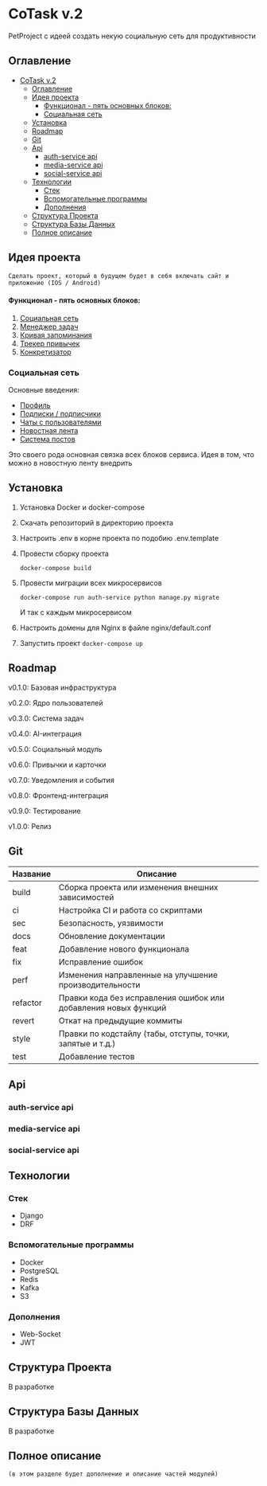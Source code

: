 # CoTask v.2
PetProject с идеей создать некую социальную сеть для продуктивности

## Оглавление
- [CoTask v.2](#cotask-v2)
  - [Оглавление](#оглавление)
  - [Идея проекта](#идея-проекта)
      - [Функционал - пять основных блоков:](#функционал---пять-основных-блоков)
    - [Социальная сеть](#социальная-сеть)
  - [Установка](#установка)
  - [Roadmap](#roadmap)
  - [Git](#git)
  - [Api](#api)
    - [auth-service api](#auth-service-api)
    - [media-service api](#media-service-api)
    - [social-service api](#social-service-api)
  - [Технологии](#технологии)
    - [Стек](#стек)
    - [Вспомогательные программы](#вспомогательные-программы)
    - [Дополнения](#дополнения)
  - [Структура Проекта](#структура-проекта)
  - [Структура Базы Данных](#структура-базы-данных)
  - [Полное описание](#полное-описание)

## Идея проекта
	Сделать проект, который в будущем будет в себя включать сайт и приложение (IOS / Android)

#### Функционал - пять основных блоков:
1. [Социальная сеть](#социальная-сеть)
2. [Менеджер задач](#менеджер-задач)
3. [Кривая запоминания](#кривая-запоминания)
4. [Трекер привычек](#трекер-привычек)
5. [Конкретизатор](#конкретизатор)

### Социальная сеть
Основные введения:
- [Профиль](#профиль)
- [Подписки / подписчики](#подписки)
- [Чаты с пользователями](#чаты-с-пользователями)
- [Новостная лента](#новостная-лента)
- [Система постов](#система-постов)

Это своего рода основная связка всех блоков сервиса.
Идея в том, что можно в новостную ленту внедрить 

## Установка
1. Установка Docker и docker-compose
2. Скачать репозиторий в директорию проекта
3. Настроить .env в корне проекта по подобию .env.template
4. Провести сборку проекта
   
   ```docker-compose build```
5. Провести миграции всех микросервисов
   
   ```docker-compose run auth-service python manage.py migrate```

   И так с каждым микросервисом
6. Настроить домены для Nginx в файле nginx/default.conf
7. Запустить проект
    ```docker-compose up```

## Roadmap
v0.1.0: Базовая инфраструктура

v0.2.0: Ядро пользователей

v0.3.0: Система задач

v0.4.0: AI-интеграция

v0.5.0: Социальный модуль

v0.6.0: Привычки и карточки

v0.7.0: Уведомления и события

v0.8.0: Фронтенд-интеграция

v0.9.0: Тестирование

v1.0.0: Релиз

## Git
| Название | Описание                                                        |
|----------|-----------------------------------------------------------------|
| build	   | Сборка проекта или изменения внешних зависимостей               |
| ci       | Настройка CI и работа со скриптами                              |
| sec      | Безопасность, уязвимости                                        |
| docs	   | Обновление документации                                         |
| feat	   | Добавление нового функционала                                   |
| fix	   | Исправление ошибок                                              |
| perf	   | Изменения направленные на улучшение производительности          |
| refactor | Правки кода без исправления ошибок или добавления новых функций |
| revert   | Откат на предыдущие коммиты                                     |
| style	   | Правки по кодстайлу (табы, отступы, точки, запятые и т.д.)      |
| test	   | Добавление тестов                                               |

## Api
### auth-service api
### media-service api
### social-service api
## Технологии
### Стек
- Django
- DRF
### Вспомогательные программы
- Docker
- PostgreSQL
- Redis
- Kafka
- S3
### Дополнения
- Web-Socket
- JWT
## Структура Проекта
В разработке
## Структура Базы Данных
В разработке
## Полное описание
    (в этом разделе будет дополнение и описание частей модулей)